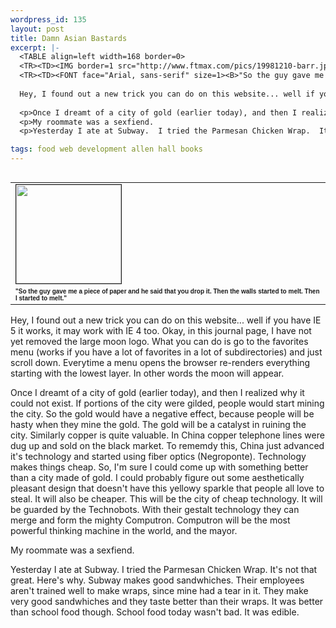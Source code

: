 ```yaml
--- 
wordpress_id: 135
layout: post
title: Damn Asian Bastards
excerpt: |-
  <TABLE align=left width=168 border=0>
  <TR><TD><IMG border=1 src="http://www.ftmax.com/pics/19981210-barr.jpg" width=168 height=158></TD></TR>
  <TR><TD><FONT face="Arial, sans-serif" size=1><B>"So the guy gave me a piece of paper and he said that you drop it.  Then the walls started to melt.  Then I started to melt."</B></FONT></TD></TR></TABLE>
  
  Hey, I found out a new trick you can do on this website... well if you have IE 5 it works, it may work with IE 4 too.  Okay, in this journal page, I have not yet removed the large moon logo.  What you can do is go to the favorites menu (works if you have a lot of favorites in a lot of subdirectories) and just scroll down.  Everytime a menu opens the browser re-renders everything starting with the lowest layer.  In other words the moon will appear.
  
  <p>Once I dreamt of a city of gold (earlier today), and then I realized why it could not exist.  If portions of the city were gilded, people would start mining the city.  So the gold would have a negative effect, because people will be hasty when they mine the gold.  The gold will be a catalyst in ruining the city.  Similarly copper is quite valuable.  In China copper telephone lines were dug up and sold on the black market.  To rememdy this, China just advanced it's technology and started using fiber optics (Negroponte).  Technology makes things cheap.  So, I'm sure I could come up with something better than a city made of gold.  I could probably figure out some aesthetically pleasant design that doesn't have this yellowy sparkle that people all love to steal.  It will also be cheaper.  This will be the city of cheap technology.  It will be guarded by the Technobots.  With their gestalt technology they can merge and form the mighty Computron.  Computron will be the most powerful thinking machine in the world, and the mayor.
  <p>My roommate was a sexfiend.
  <p>Yesterday I ate at Subway.  I tried the Parmesan Chicken Wrap.  It's not that great.  Here's why.  Subway makes good sandwhiches.  Their employees aren't trained well to make wraps, since mine had a tear in it.  They make very good sandwhiches and they taste better than their wraps.  It was better than school food though.  School food today wasn't bad.  It was edible.

tags: food web development allen hall books
---
```


<TABLE align=left width=168 border=0>
<TR><TD><IMG border=1 src="http://www.ftmax.com/pics/19981210-barr.jpg" width=168 height=158></TD></TR>
<TR><TD><FONT face="Arial, sans-serif" size=1><B>"So the guy gave me a piece of paper and he said that you drop it.  Then the walls started to melt.  Then I started to melt."</B></FONT></TD></TR></TABLE>

Hey, I found out a new trick you can do on this website... well if you have IE 5 it works, it may work with IE 4 too.  Okay, in this journal page, I have not yet removed the large moon logo.  What you can do is go to the favorites menu (works if you have a lot of favorites in a lot of subdirectories) and just scroll down.  Everytime a menu opens the browser re-renders everything starting with the lowest layer.  In other words the moon will appear.

<p>Once I dreamt of a city of gold (earlier today), and then I realized why it could not exist.  If portions of the city were gilded, people would start mining the city.  So the gold would have a negative effect, because people will be hasty when they mine the gold.  The gold will be a catalyst in ruining the city.  Similarly copper is quite valuable.  In China copper telephone lines were dug up and sold on the black market.  To rememdy this, China just advanced it's technology and started using fiber optics (Negroponte).  Technology makes things cheap.  So, I'm sure I could come up with something better than a city made of gold.  I could probably figure out some aesthetically pleasant design that doesn't have this yellowy sparkle that people all love to steal.  It will also be cheaper.  This will be the city of cheap technology.  It will be guarded by the Technobots.  With their gestalt technology they can merge and form the mighty Computron.  Computron will be the most powerful thinking machine in the world, and the mayor.
<p>My roommate was a sexfiend.
<p>Yesterday I ate at Subway.  I tried the Parmesan Chicken Wrap.  It's not that great.  Here's why.  Subway makes good sandwhiches.  Their employees aren't trained well to make wraps, since mine had a tear in it.  They make very good sandwhiches and they taste better than their wraps.  It was better than school food though.  School food today wasn't bad.  It was edible.
